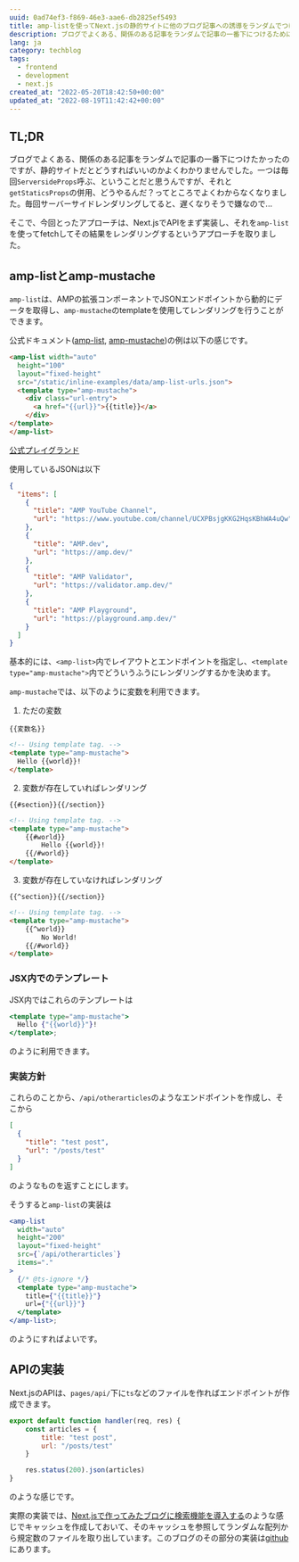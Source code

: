 ```yaml
---
uuid: 0ad74ef3-f869-46e3-aae6-db2825ef5493
title: amp-listを使ってNext.jsの静的サイトに他のブログ記事への誘導をランダムでつける
description: ブログでよくある、関係のある記事をランダムで記事の一番下につけるために、Next.jsでAPIを実装したあと、amp-listを使って動的にそれらを作成します。
lang: ja
category: techblog
tags:
  - frontend
  - development
  - next.js
created_at: "2022-05-20T18:42:50+00:00"
updated_at: "2022-08-19T11:42:42+00:00"
---
```


## TL;DR

ブログでよくある、関係のある記事をランダムで記事の一番下につけたかったのですが、静的サイトだとどうすればいいのかよくわかりませんでした。一つは毎回`ServersideProps`呼ぶ、ということだと思うんですが、それと`getStaticsProps`の併用、どうやるんだ？ってところでよくわからなくなりました。毎回サーバーサイドレンダリングしてると、遅くなりそうで嫌なので...

そこで、今回とったアプローチは、Next.jsでAPIをまず実装し、それを`amp-list`を使ってfetchしてその結果をレンダリングするというアプローチを取りました。

## amp-listとamp-mustache

`amp-list`は、AMPの拡張コンポーネントでJSONエンドポイントから動的にデータを取得し、`amp-mustache`のtemplateを使用してレンダリングを行うことができます。

公式ドキュメント([amp-list](https://amp.dev/ja/documentation/components/amp-list/), [amp-mustache](https://amp.dev/ja/documentation/components/amp-mustache/))の例は以下の感じです。

```html
<amp-list width="auto"
  height="100"
  layout="fixed-height"
  src="/static/inline-examples/data/amp-list-urls.json">
  <template type="amp-mustache">
    <div class="url-entry">
      <a href="{{url}}">{{title}}</a>
    </div>
</template>
</amp-list>
```

[公式プレイグランド](https://playground.amp.dev/?url=https%3A%2F%2Fpreview.amp.dev%2Fja%2Fdocumentation%2Fcomponents%2Famp-list.example.1.html%3Fformat%3Dwebsites&format=websites)

使用しているJSONは以下

```json
{
  "items": [
    {
      "title": "AMP YouTube Channel",
      "url": "https://www.youtube.com/channel/UCXPBsjgKKG2HqsKBhWA4uQw"
    },
    {
      "title": "AMP.dev",
      "url": "https://amp.dev/"
    },
    {
      "title": "AMP Validator",
      "url": "https://validator.amp.dev/"
    },
    {
      "title": "AMP Playground",
      "url": "https://playground.amp.dev/"
    }
  ]
}
```

基本的には、`<amp-list>`内でレイアウトとエンドポイントを指定し、`<template type="amp-mustache">`内でどういうふうにレンダリングするかを決めます。

`amp-mustache`では、以下のように変数を利用できます。

1. ただの変数

`{{変数名}}`

```html
<!-- Using template tag. -->
<template type="amp-mustache">
  Hello {{world}}!
</template>
```

2. 変数が存在していればレンダリング

`{{#section}}{{/section}}`

```html
<!-- Using template tag. -->
<template type="amp-mustache">
    {{#world}}
        Hello {{world}}!
    {{/#world}}
</template>
```

3. 変数が存在していなければレンダリング

`{{^section}}{{/section}}`

```html
<!-- Using template tag. -->
<template type="amp-mustache">
    {{^world}}
        No World!
    {{/#world}}
</template>
```

### JSX内でのテンプレート

JSX内ではこれらのテンプレートは

```jsx
<template type="amp-mustache">
  Hello {"{{world}}"}!
</template>;
```

のように利用できます。

### 実装方針

これらのことから、`/api/otherarticles`のようなエンドポイントを作成し、そこから

```json
[
  {
    "title": "test post",
    "url": "/posts/test"
  }
]
```

のようなものを返すことにします。

そうすると`amp-list`の実装は

```jsx
<amp-list
  width="auto"
  height="200"
  layout="fixed-height"
  src={`/api/otherarticles`}
  items="."
>
  {/* @ts-ignore */}
  <template type="amp-mustache">
    title={"{{title}}"}
    url={"{{url}}"}
  </template>
</amp-list>;
```

のようにすればよいです。

## APIの実装

Next.jsのAPIは、`pages/api/`下に`ts`などのファイルを作ればエンドポイントが作成できます。

```js:title=pages/api/otherarticles.js
export default function handler(req, res) {
    const articles = {
        title: "test post",
        url: "/posts/test"
    }

    res.status(200).json(articles) 
}
```

のような感じです。

実際の実装では、[Next.jsで作ってみたブログに検索機能を導入する](/posts/frontend/make_blog_5)のような感じでキャッシュを作成しておいて、そのキャッシュを参照してランダムな配列から規定数のファイルを取り出しています。このブログのその部分の実装は[github](https://github.com/illumination-k/blog/blob/master/src/pages/api/recommend.ts)にあります。
